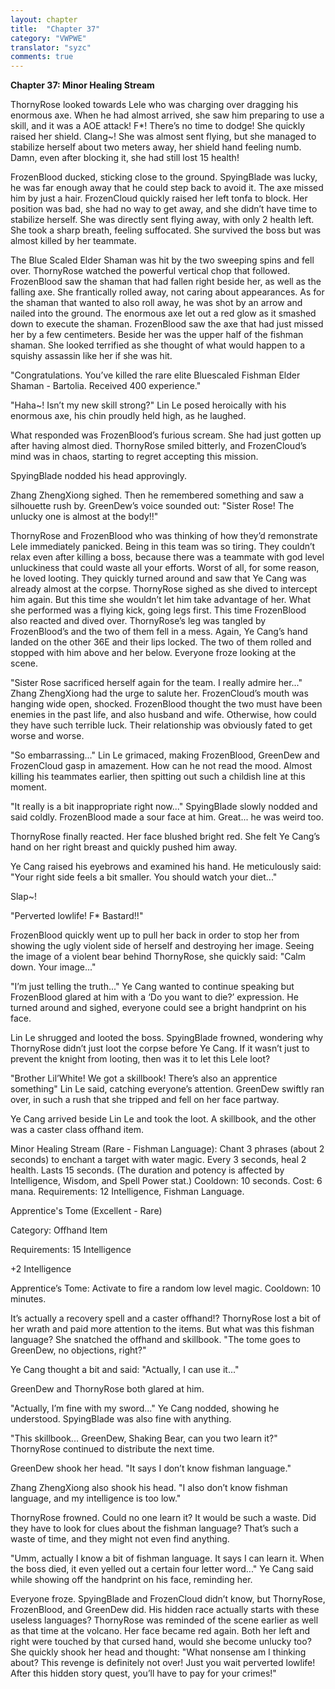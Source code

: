 ```yaml
---
layout: chapter
title:  "Chapter 37"
category: "VWPWE"
translator: "syzc"
comments: true
---
```


**Chapter 37: Minor Healing Stream**

ThornyRose looked towards Lele who was charging over dragging his enormous axe. When he had almost arrived, she saw him preparing to use a skill, and it was a AOE attack! F\*! There’s no time to dodge! She quickly raised her shield. Clang~! She was almost sent flying, but she managed to stabilize herself about two meters away, her shield hand feeling numb. Damn, even after blocking it, she had still lost 15 health!
 
FrozenBlood ducked, sticking close to the ground. SpyingBlade was lucky, he was far enough away that he could step back to avoid it. The axe missed him by just a hair. FrozenCloud quickly raised her left tonfa to block. Her position was bad, she had no way to get away, and she didn’t have time to stabilize herself. She was directly sent flying away, with only 2 health left. She took a sharp breath, feeling suffocated. She survived the boss but was almost killed by her teammate.  
 
The Blue Scaled Elder Shaman was hit by the two sweeping spins and fell over. ThornyRose watched the powerful vertical chop that followed. FrozenBlood saw the shaman that had fallen right beside her, as well as the falling axe. She frantically rolled away, not caring about appearances. As for the shaman that wanted to also roll away, he was shot by an arrow and nailed into the ground. The enormous axe let out a red glow as it smashed down to execute the shaman. FrozenBlood saw the axe that had just missed her by a few centimeters. Beside her was the upper half of the fishman shaman. She looked terrified as she thought of what would happen to a squishy assassin like her if she was hit.

"Congratulations. You’ve killed the rare elite Bluescaled Fishman Elder Shaman - Bartolia. Received 400 experience." 
 
"Haha~! Isn’t my new skill strong?"  Lin Le posed heroically with his enormous axe, his chin proudly held high, as he laughed.
 
What responded was FrozenBlood’s furious scream. She had just gotten up after having almost died. ThornyRose smiled bitterly, and FrozenCloud’s mind was in chaos, starting to regret accepting this mission.
 
SpyingBlade nodded his head approvingly.
 
Zhang ZhengXiong sighed. Then he remembered something and saw a silhouette rush by. GreenDew’s voice sounded out: "Sister Rose! The unlucky one is almost at the body!!"
 
ThornyRose and FrozenBlood who was thinking of how they’d remonstrate Lele immediately panicked. Being in this team was so tiring. They couldn’t relax even after killing a boss, because there was a teammate with god level unluckiness that could waste all your efforts. Worst of all, for some reason, he loved looting. They quickly turned around and saw that Ye Cang was already almost at the corpse. ThornyRose sighed as she dived to intercept him again. But this time she wouldn’t let him take advantage of her. What she performed was a flying kick, going legs first. This time FrozenBlood also reacted and dived over. ThornyRose’s leg was tangled by FrozenBlood’s and the two of them fell in a mess. Again, Ye Cang’s hand landed on the other 36E and their lips locked. The two of them rolled and stopped with him above and her below. Everyone froze looking at the scene.
 
"Sister Rose sacrificed herself again for the team. I really admire her..." Zhang ZhengXiong had the urge to salute her. FrozenCloud’s mouth was hanging wide open, shocked. FrozenBlood thought the two must have been enemies in the past life, and also husband and wife. Otherwise, how could they have such terrible luck. Their relationship was obviously fated to get worse and worse.
 
"So embarrassing..." Lin Le grimaced, making FrozenBlood, GreenDew and FrozenCloud gasp in amazement. How can he not read the mood. Almost killing his teammates earlier, then spitting out such a childish line at this moment.
 
"It really is a bit inappropriate right now..." SpyingBlade slowly nodded and said coldly. FrozenBlood made a sour face at him. Great... he was weird too.
 
ThornyRose finally reacted. Her face blushed bright red. She felt Ye Cang’s hand on her right breast and quickly pushed him away.
 
Ye Cang raised his eyebrows and examined his hand. He meticulously said: "Your right side feels a bit smaller. You should watch your diet..."
 
Slap~!
 
"Perverted lowlife! F\* Bastard!!"
 
FrozenBlood quickly went up to pull her back in order to stop her from showing the ugly violent side of herself and destroying her image. Seeing the image of a violent bear behind ThornyRose, she quickly said: "Calm down. Your image..."
 
"I’m just telling the truth..." Ye Cang wanted to continue speaking but FrozenBlood glared at him with a ‘Do you want to die?’ expression. He turned around and sighed, everyone could see a bright handprint on his face.
 
Lin Le shrugged and looted the boss. SpyingBlade frowned, wondering why ThornyRose didn’t just loot the corpse before Ye Cang. If it wasn’t just to prevent the knight from looting, then was it to let this Lele loot?
 
"Brother Lil’White! We got a skillbook! There’s also an apprentice something" Lin Le said, catching everyone’s attention. GreenDew swiftly ran over, in such a rush that she tripped and fell on her face partway.
 
Ye Cang arrived beside Lin Le and took the loot. A skillbook, and the other was a caster class offhand item.
 
Minor Healing Stream (Rare - Fishman Language): Chant 3 phrases (about 2 seconds) to enchant a target with water magic. Every 3 seconds, heal 2 health. Lasts 15 seconds. (The duration and potency is affected by Intelligence, Wisdom, and Spell Power stat.) Cooldown: 10 seconds. Cost: 6 mana. Requirements: 12 Intelligence, Fishman Language.
 
Apprentice's Tome (Excellent - Rare)
 
Category: Offhand Item
 
Requirements: 15 Intelligence
 
+2 Intelligence
 
Apprentice’s Tome: Activate to fire a random low level magic. Cooldown: 10 minutes.
 
It’s actually a recovery spell and a caster offhand!? ThornyRose lost a bit of her wrath and paid more attention to the items. But what was this fishman language? She snatched the offhand and skillbook. "The tome goes to GreenDew, no objections, right?"
 
Ye Cang thought a bit and said: "Actually, I can use it..."
 
GreenDew and ThornyRose both glared at him.
 
"Actually, I’m fine with my sword..." Ye Cang nodded, showing he understood. SpyingBlade was also fine with anything. 
 
"This skillbook... GreenDew, Shaking Bear, can you two learn it?" ThornyRose continued to distribute the next time.
 
GreenDew shook her head. "It says I don’t know fishman language."
 
Zhang ZhengXiong also shook his head. "I also don’t know fishman language, and my intelligence is too low."
 
ThornyRose frowned. Could no one learn it? It would be such a waste. Did they have to look for clues about the fishman language? That’s such a waste of time, and they might not even find anything.
 
"Umm, actually I know a bit of fishman language. It says I can learn it. When the boss died, it even yelled out a certain four letter word..." Ye Cang said while showing off the handprint on his face, reminding her.
 
Everyone froze. SpyingBlade and FrozenCloud didn’t know, but ThornyRose, FrozenBlood, and GreenDew did. His hidden race actually starts with these useless languages? ThornyRose was reminded of the scene earlier as well as that time at the volcano. Her face became red again. Both her left and right were touched by that cursed hand, would she become unlucky too? She quickly shook her head and thought: "What nonsense am I thinking about? This revenge is definitely not over! Just you wait perverted lowlife! After this hidden story quest, you’ll have to pay for your crimes!"